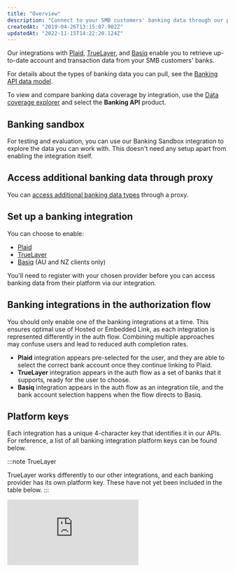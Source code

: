 ```yaml
---
title: "Overview"
description: "Connect to your SMB customers' banking data through our partner providers"
createdAt: "2019-04-26T13:15:07.902Z"
updatedAt: "2022-11-15T14:22:20.124Z"
---
```


Our integrations with <a class="external" href="https://plaid.com/" target="_blank">Plaid</a>, <a  class="external" href="https://truelayer.com/" target="_blank">TrueLayer</a>, and <a class="external" href="https://basiq.io/" target="_blank">Basiq</a> enable you to retrieve up-to-date account and transaction data from your SMB customers' banks. 

For details about the types of banking data you can pull, see the [Banking API data model](/data-model/banking).

To view and compare banking data coverage by integration, use the <a  class="external" href="https://knowledge.codat.io/supported-features/banking?view=tab-by-data-type&integrationKey=evqv&dataType=bankAccounts" target="_blank">Data coverage explorer</a> and select the **Banking API** product.

## Banking sandbox

For testing and evaluation, you can use our Banking Sandbox integration to explore the data you can work with. This doesn't need any setup apart from enabling the integration itself.

## Access additional banking data through proxy

You can [access additional banking data types](/integrations/banking/proxy-access-banking-data) through a proxy.

## Set up a banking integration

You can choose to enable:

- [Plaid](/integrations/banking/plaid/banking-plaid)
- [TrueLayer](/integrations/banking/truelayer/banking-truelayer)
- [Basiq](/integrations/banking/basiq/banking-basiq-setup) (AU and NZ clients only)

You'll need to register with your chosen provider before you can access banking data from their platform via our integration.

## Banking integrations in the authorization flow

You should only enable one of the banking integrations at a time. This ensures optimal use of Hosted or Embedded Link, as each integration is represented differently in the auth flow. Combining multiple approaches may confuse users and lead to reduced auth completion rates.

- **Plaid** integration appears pre-selected for the user, and they are able to select the correct bank account once they continue linking to Plaid. 
- **TrueLayer** integration appears in the auth flow as a set of banks that it supports, ready for the user to choose. 
- **Basiq** integration appears in the auth flow as an integration tile, and the bank account selection happens when the flow directs to Basiq.

## Platform keys

Each integration has a unique 4-character key that identifies it in our APIs. For reference, a list of all banking integration platform keys can be found below.

:::note TrueLayer

TrueLayer works differently to our other integrations, and each banking provider has its own platform key. These have not yet been included in the table below.
:::

<iframe
  src="https://knowledge.codat.io/embeds/integrations/platform-keys?integrationType=Banking"
  frameborder="0"
  style={{ top: 0, left: 0, width: "100%", height: "400px" }}
></iframe>